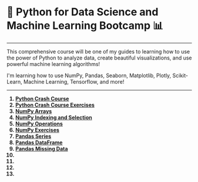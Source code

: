 # 🐍 Python for Data Science and Machine Learning Bootcamp 📊
***

This comprehensive course will be one of my guides to learning how to use the power of Python to analyze data, create beautiful visualizations, and use powerful machine learning algorithms!

I'm learning how to use NumPy, Pandas, Seaborn, Matplotlib, Plotly, Scikit-Learn, Machine Learning, Tensorflow, and more!

***

<b><ol>
  <li><a href="https://github.com/jmacedo91/Python-for-Data-Science-and-Machine-Learning-Bootcamp/blob/main/01-Python-Crash-Course/01-Python%20Crash%20Course.ipynb">Python Crash Course</a></li>
  <li><a href="https://github.com/jmacedo91/Python-for-Data-Science-and-Machine-Learning-Bootcamp/blob/main/01-Python-Crash-Course/02-Python%20Crash%20Course%20Exercises.ipynb">Python Crash Course Exercises</a></li>
  <li><a href="https://github.com/jmacedo91/Python-for-Data-Science-and-Machine-Learning-Bootcamp/blob/main/02-Python-for-Data-Analysis-NumPy/01-NumPy%20Arrays.ipynb">NumPy Arrays</a></li>
  <li><a href="https://github.com/jmacedo91/Python-for-Data-Science-and-Machine-Learning-Bootcamp/blob/main/02-Python-for-Data-Analysis-NumPy/02-Numpy%20Indexing%20and%20Selection.ipynb">NumPy Indexing and Selection</a></li>
  <li><a href="https://github.com/jmacedo91/Python-for-Data-Science-and-Machine-Learning-Bootcamp/blob/main/02-Python-for-Data-Analysis-NumPy/03-Numpy%20Operations.ipynb">NumPy Operations</a></li>
  <li><a href="https://github.com/jmacedo91/Python-for-Data-Science-and-Machine-Learning-Bootcamp/blob/main/02-Python-for-Data-Analysis-NumPy/04-Numpy%20Exercises.ipynb">NumPy Exercises</a></li>
  <li><a href="https://github.com/jmacedo91/Python-for-Data-Science-and-Machine-Learning-Bootcamp/blob/main/03-Python-for-Data-Analysis-Pandas/02-Series.ipynb">Pandas Series</a></li>
  <li><a href="https://github.com/jmacedo91/Python-for-Data-Science-and-Machine-Learning-Bootcamp/blob/main/03-Python-for-Data-Analysis-Pandas/03-DataFrames.ipynb">Pandas DataFrame</a></li>
  <li><a href="https://github.com/jmacedo91/Python-for-Data-Science-and-Machine-Learning-Bootcamp/blob/main/03-Python-for-Data-Analysis-Pandas/04-Missing%20Data.ipynb">Pandas Missing Data</a></li>
  <li></li>
  <li></li>
  <li></li>
  <li></li>
</ol></b>

